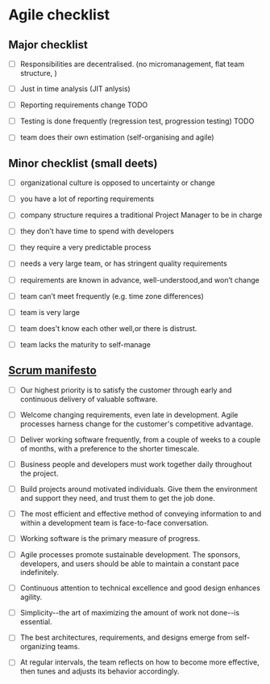 # Agile checklist

## Major checklist

  * [ ] Responsibilities are decentralised. (no micromanagement, flat team structure, )

  * [ ] Just in time analysis (JIT anlysis)

  * [ ] Reporting requirements change TODO

  * [ ] Testing is done frequently (regression test, progression testing) TODO

  * [ ] team does their own estimation (self-organising and agile)

## Minor checklist (small deets)


* [ ] organizational culture is opposed to uncertainty or change

* [ ] you have a lot of reporting requirements

* [ ] company structure requires a traditional Project Manager to be in charge

* [ ] they don’t have time to spend with developers

* [ ] they require a very predictable process

* [ ] needs a very large team, or has stringent quality requirements

* [ ] requirements are known in advance, well-understood,and won’t change

* [ ] team can’t meet frequently (e.g. time zone differences)

* [ ] team is very large

* [ ] team does’t know each other well,or there is distrust.

* [ ] team lacks the maturity to self-manage

## [Scrum manifesto](http://agilemanifesto.org/principles.html)

  * [ ] Our highest priority is to satisfy the customer through early and continuous delivery of valuable software.

  * [ ] Welcome changing requirements, even late in development. Agile processes harness change for the customer's competitive advantage.

  * [ ] Deliver working software frequently, from a couple of weeks to a couple of months, with a preference to the shorter timescale.

  * [ ] Business people and developers must work together daily throughout the project.

  * [ ] Build projects around motivated individuals. Give them the environment and support they need, and trust them to get the job done.

  * [ ] The most efficient and effective method of conveying information to and within a development team is face-to-face conversation.

  * [ ] Working software is the primary measure of progress.

  * [ ] Agile processes promote sustainable development. The sponsors, developers, and users should be able to maintain a constant pace indefinitely.

  * [ ] Continuous attention to technical excellence and good design enhances agility.

  * [ ] Simplicity--the art of maximizing the amount of work not done--is essential.

  * [ ] The best architectures, requirements, and designs emerge from self-organizing teams.

  * [ ] At regular intervals, the team reflects on how to become more effective, then tunes and adjusts its behavior accordingly.

